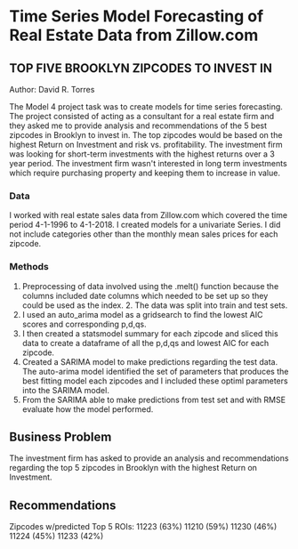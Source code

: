 # Time Series Model Forecasting of Real Estate Data from Zillow.com
## **TOP FIVE BROOKLYN ZIPCODES TO INVEST IN** 

Author:  David R. Torres

The Model 4 project task was to create models for time series forecasting.  The project consisted of acting as a consultant for a real estate firm and they asked me to provide analysis and recommendations of the 5 best zipcodes in Brooklyn to invest in.  The top zipcodes would be based on the highest Return on Investment and risk vs. profitability. The investment firm was looking for short-term investments with the highest returns over a 3 year period. The investment firm wasn't interested in long term investments which require purchasing property and keeping them to increase in value.

### **Data**
I worked with real estate sales data from Zillow.com which covered the time period 4-1-1996 to 4-1-2018.  I created models for a univariate Series.  I did not include categories other than the monthly mean sales prices for each zipcode. 

### **Methods**
1. Preprocessing of data involved using the .melt() function because the columns included date columns which needed to be set up so they could be used as the index.  2. The data was split into train and test sets.
3. I used an auto_arima model as a gridsearch to find the lowest AIC scores and corresponding p,d,qs.  
4. I then created a statsmodel summary for each zipcode and sliced this data to create a dataframe of all the p,d,qs and lowest AIC for each zipcode.
5. Created a SARIMA model to make predictions regarding the test data.  The auto-arima model identified the set of parameters that produces the best fitting model each zipcodes and I included these optiml parameters into the SARIMA model.  
6. From the SARIMA able to make predictions from test set and with RMSE evaluate how the model performed.

## **Business Problem**
The investment firm has asked to provide an analysis and recommendations regarding the top 5 zipcodes in Brooklyn with the highest Return on Investment. 

## **Recommendations**
Zipcodes w/predicted Top 5 ROIs:
11223 (63%)
11210 (59%)
11230 (46%)
11224 (45%)
11233 (42%)

